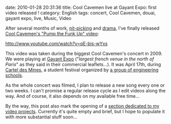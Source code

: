 date: 2010-01-28 20:31:36
title: Cool Cavemen live at Gayant Expo: first video released !
category: English
tags: concert, Cool Cavemen, douai, gayant expo, live, Music, Video

After several months of work, [nit-picking](http://kevin.deldycke.com/2010/01/remove-videotape-timecode/) and [drama](http://twitter.com/kdeldycke/status/6158072244), I've finally released [Cool Cavemen's "Pump the Funk Up" video](http://www.youtube.com/watch?v=qE-bis-wYxs):

http://www.youtube.com/watch?v=qE-bis-wYxs

This video was taken during the biggest Cool Cavemen's concert in 2009. We were playing at [Gayant Expo](http://www.gayantexpoconcerts.com) ("_largest french venue in the north of Paris_" as they said in their commercial leaflets...). It was April 17th, during [Cartel des Mines](http://fr.wikipedia.org/wiki/Cartel_des_Mines), a student festival organized by [a group of engineering schools](http://wikipedia.org/wiki/Ecole_des_Mines).

As the whole concert was filmed, I plan to release a new song every one or two weeks. I can't promise a regular release cycle as I edit videos along the way. And of course, it also depends on my available free time...

By the way, this post also mark the opening of a [section dedicated to my video projects](http://kevin.deldycke.com/video/). Currently it's quite empty and brief, but I hope to populate it with more substantial stuff soon...
